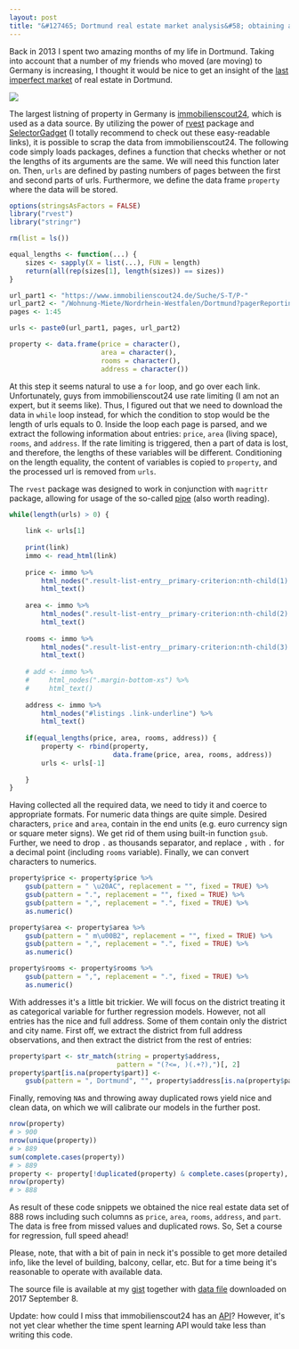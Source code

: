 ```yaml
---
layout: post
title: "&#127465; Dortmund real estate market analysis&#58; obtaining and tidying data"
---
```


Back in 2013 I spent two amazing months of my life in Dortmund. Taking into account that a number of my friends who moved (are moving) to Germany is increasing, I thought it would be nice to get an insight of the [last imperfect market](http://www.bbc.com/news/business-34531638) of real estate in Dortmund.

![](https://irudnyts.github.io/images/posts/2017-04-25-Dortmund-real-estate-market-analysis/monopoly.png)

The largest listning of property in Germany is [immobilienscout24](https://www.immobilienscout24.de), which is used as a data source. By utilizing the power of [rvest](https://blog.rstudio.org/2014/11/24/rvest-easy-web-scraping-with-r/) package and [SelectorGadget](https://cran.r-project.org/web/packages/rvest/vignettes/selectorgadget.html) (I totally recommend to check out these easy-readable links), it is possible to scrap the data from immobilienscout24. The following code simply loads packages, defines a function that checks whether or not the lengths of its arguments are the same. We will need this function later on. Then, `urls` are defined by pasting numbers of pages between the first and second parts of urls. Furthermore, we define the data frame `property` where the data will be stored.

```r
options(stringsAsFactors = FALSE)
library("rvest")
library("stringr")

rm(list = ls())

equal_lengths <- function(...) {
    sizes <- sapply(X = list(...), FUN = length)
    return(all(rep(sizes[1], length(sizes)) == sizes))
}

url_part1 <- "https://www.immobilienscout24.de/Suche/S-T/P-"
url_part2 <- "/Wohnung-Miete/Nordrhein-Westfalen/Dortmund?pagerReporting=true"
pages <- 1:45

urls <- paste0(url_part1, pages, url_part2)

property <- data.frame(price = character(),
                       area = character(),
                       rooms = character(),
                       address = character())
```

At this step it seems natural to use a `for` loop, and go over each link. Unfortunately, guys from immobilienscout24 use rate limiting (I am not an expert, but it seems like). Thus, I figured out that we need to download the data in `while` loop instead, for which the condition to stop would be the length of urls equals to 0. Inside the loop each page is parsed, and we extract the following information about entries: `price`, `area` (living space), `rooms`, and `address`. If the rate limiting is triggered, then a part of data is lost, and therefore, the lengths of these variables will be different. Conditioning on the length equality, the content of variables is copied to `property`, and the processed url is removed from `urls`.

The `rvest` package was designed to work in conjunction with `magrittr` package, allowing for usage of the so-called [pipe](https://www.r-bloggers.com/why-bother-with-magrittr/) (also worth reading).

```r
while(length(urls) > 0) {
    
    link <- urls[1]
    
    print(link)
    immo <- read_html(link)
    
    price <- immo %>% 
        html_nodes(".result-list-entry__primary-criterion:nth-child(1) .font-line-xs") %>%
        html_text()
    
    area <- immo %>% 
        html_nodes(".result-list-entry__primary-criterion:nth-child(2) .font-line-xs") %>%
        html_text()
    
    rooms <- immo %>% 
        html_nodes(".result-list-entry__primary-criterion:nth-child(3) .font-line-xs") %>%
        html_text()
    
    # add <- immo %>% 
    #     html_nodes(".margin-bottom-xs") %>%
    #     html_text()
    
    address <- immo %>%
        html_nodes("#listings .link-underline") %>%
        html_text()
    
    if(equal_lengths(price, area, rooms, address)) {
        property <- rbind(property, 
                          data.frame(price, area, rooms, address))
        urls <- urls[-1]
        
    }
}
```

Having collected all the required data, we need to tidy it and coerce to appropriate formats. For numeric data things are quite simple. Desired characters, `price` and `area`, contain in the end units (e.g. euro currency sign or square meter signs). We get rid of them using built-in function `gsub`. Further, we need to drop `.` as thousands separator, and replace `,` with `.` for a decimal point (including `rooms` variable). Finally, we can convert characters to numerics.

```r
property$price <- property$price %>% 
    gsub(pattern = " \u20AC", replacement = "", fixed = TRUE) %>%
    gsub(pattern = ".", replacement = "", fixed = TRUE) %>% 
    gsub(pattern = ",", replacement = ".", fixed = TRUE) %>%
    as.numeric()

property$area <- property$area %>%
    gsub(pattern = " m\u00B2", replacement = "", fixed = TRUE) %>%
    gsub(pattern = ",", replacement = ".", fixed = TRUE) %>%
    as.numeric()

property$rooms <- property$rooms %>%
    gsub(pattern = ",", replacement = ".", fixed = TRUE) %>%
    as.numeric()
```


With addresses it's a little bit trickier. We will focus on the district treating it as categorical variable for further regression models. However, not all entries has the nice and full address. Some of them contain only the district and city name. First off, we extract the district from full address observations, and then extract the district from the rest of entries: 

```r
property$part <- str_match(string = property$address,
                           pattern = "(?<=, )(.+?),")[, 2]
property$part[is.na(property$part)] <- 
    gsub(pattern = ", Dortmund", "", property$address[is.na(property$part)])
```

Finally, removing `NA`s and throwing away duplicated rows yield nice and clean data, on which we will calibrate our models in the further post.

```r
nrow(property)
# > 900
nrow(unique(property))
# > 889
sum(complete.cases(property))
# > 889
property <- property[!duplicated(property) & complete.cases(property), ]
nrow(property)
# > 888
```
As result of these code snippets we obtained the nice real estate data set of 888 rows including such columns as `price`, `area`, `rooms`, `address`, and `part`. The data is free from missed values and duplicated rows. So, Set a course for regression, full speed ahead!

Please, note, that with a bit of pain in neck it's possible to get more detailed info, like the level of building, balcony, cellar, etc. But for a time being it's reasonable to operate with available data.

The source file is available at my [gist](https://gist.github.com/irudnyts/9919fd110dabeea41c12894f2275adf9) together with [data file](https://gist.github.com/irudnyts/ec2a2af812d7b23b26294b01181d8791) downloaded on 2017 September 8.

Update: how could I miss that immobilienscout24 has an [API](https://api.immobilienscout24.de/)? However, it's not yet clear whether the time spent learning API would take less than writing this code.